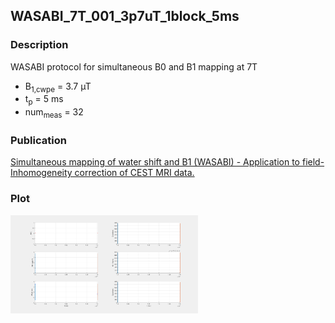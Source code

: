 ## WASABI_7T_001_3p7uT_1block_5ms

### Description
WASABI protocol for simultaneous B0 and B1 mapping at 7T
* B<sub>1,cwpe</sub> = 3.7 µT
* t<sub>p</sub> = 5 ms
* num<sub>meas</sub> = 32

### Publication
[Simultaneous mapping of water shift and B1 (WASABI) - Application to field-Inhomogeneity correction of CEST MRI data.](https://doi.org/10.1002/mrm.26133)

### Plot

<img src="WASABI_7T_001_3p7uT_1block_5ms.png" width="300"/> 
